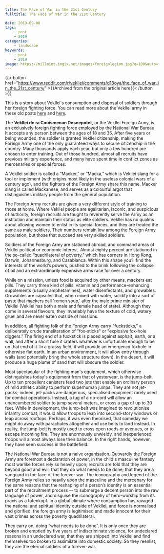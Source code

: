```yaml
---
title: The Face of War in the 21st Century
fulltitle: The Face of War in the 21st Century

date: 2019-09-08
tags:
    - post
    - 2019
categories:
    - landscape
keywords:
    - post
    - 2019
image: https://millmint.imgix.net/images/foreignlegion.jpg?q=100&auto=format
---
```

{{< button href="https://www.reddit.com/r/vekllei/comments/d18oya/the_face_of_war_in_the_21st_century/" >}}Archived from the original article here{{< /button >}}

This is a story about Vekllei's consumption and disposal of soldiers through her foreign fighting force. You can read more about the Vekllei army in these old posts [here](https://www.reddit.com/r/worldbuilding/comments/chncjy/veklleis_elite_military_units_the_garden_corps/) and [here](https://www.reddit.com/r/worldbuilding/comments/98trlw/allweather_combat_for_the_atomic_age/).

The **Vekllei de ra Couismenan Desnepotet**, or the Vekllei Foreign Army, is an exclusively foreign fighting force employed by the National War Bureau. It accepts any person between the ages of 18 and 35. After five years or being wounded, the soldier is granted Vekllei citizenship, making the Foreign Army one of the only guaranteed ways to secure citizenship in the country. Many thousands apply each year, but only a few hundred are chosen to enter training. Out of those hundred, almost all recruits have previous military experience, and many have spent time in conflict zones as mercenaries or special forces.

A Vekllei soldier is called a “Macker,” or “Macka,” which is Vekllei slang for a tool or implement (with origins most likely in the useless colonial wars of a century ago), and the fighters of the Foreign Army share this name. Macker slang is called Mackanese, and serves as a colourful argot that distinguishes military people from the general population.

The Foreign Army recruits are given a very different style of training to those at home. Where Vekllei people are egalitarian, laconic, and suspicious of authority, foreign recruits are taught to reverently serve the Army as an institution and maintain their status as elite soldiers. Vekllei has no qualms about allowing women to enlist in its special forces, and they are treated the same as male soldiers. Their numbers remain low among the Foreign Army population, but those that succeed are very skilled soldiers.

Soldiers of the Foreign Army are stationed abroad, and command areas of Vekllei political or economic interest. Almost eighty percent are stationed in the so-called “quadrilateral of poverty,” which has corners in Hong Kong, Darwin, Johannesburg, and Casablanca. Within this shape you’ll find the interests of the world’s powers, pushed to the brink following the collapse of oil and an extraordinarily expensive arms race for over a century.

While on a mission, unless food is acquired by other means, mackers eat pills. They carry three kind of pills: vitamin and performance-enhancing supplements (usually amphetamines), water disenfectants, and growables. Growables are capsules that, when mixed with water, solidify into a sort of paste that mackers call 'remen soup,' after the male prime minister of Vekllei (Vekllei has both a male and female head of state). Although they come in several flavours, they invariably have the texture of cold, watery gruel and are never eaten outside of missions.

In addition, all fighting folk of the Foreign Army carry "fucksticks," a deliberately crude transliteration of "fox-sticks" or "explosive fox-hole diggers.” The firing end of a fuckstick is placed against asphalt, earth, or a wall, and after a short fuse it craters whatever is unfortunate enough to be on that end of it. In a grassy field, it will provide an emergency foxhole in otherwise flat earth. In an urban environment, it will allow entry through walls (and potentially bring the whole structure down). In the desert, it will produce a huge plume of sand that will obscure the soldier.

Most spectacular of the fighting man's equipment, which otherwise distinguishes today's equipment from that of yesteryear, is the jump-belt. Up to ten propellent canisters feed two jets that enable an ordinary person of mild athletic ability to perform superhuman jumps. They are not jet-packs; indeed, jet-packs are dangerous, specialised equipment rarely used for combat operations. Instead, a tug of a rip-cord will allow an unencumbered soldier to jump several meters, or cross a gap of up to 30 feet. While in development, the jump-belt was imagined to revolutionise infantry combat; it would allow troops to leap into second-story windows or leap across rooftops. Perhaps, it was even theorised, that someday we might do away with parachutes altogether and use belts to land instead. In reality, the jump-belt is mostly used to cross open roads or avenues, or to escape incoming fire. They are enormously unwieldy, and inexperienced troops will almost always lose their balance. In the right hands, however, they have seen success in the battlefield.

The National War Bureau is not a naive organisation. Outwardly the Foreign Army are foremost a declaration of power, in the child's masculine fantasy most warlike forces rely so heavily upon; recruits are told that they are beyond good and evil; that they do what needs to be done; that they are a vanguard in the face of the forever war. The iconography and legend of the Foreign Army relies so heavily upon the masculine and the mercenary for the same reasons that the reshaping of a person’s identity is an essential part of the recruitment process -- to submerge a decent person into the raw language of power, and disguise the iconography of hero-worship from its praxis as a totenkopf. In a global climate where consumption has ravaged the national and spiritual identity outside of Vekllei, and force is normalised and glorified, the foreign army is legitimised and made innocent for their vast crimes across the poverty quadrilateral.

They carry on, doing “what needs to be done”. It is only once they are broken and emptied by five years of indiscriminate violence, for undeclared reasons in an undeclared war, that they are shipped into Vekllei and find themselves too broken to assimilate into domestic society. So they reenlist; they are the eternal soldiers of a forever-war.
